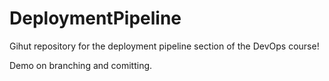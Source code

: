 # DeploymentPipeline
Gihut repository for the deployment pipeline section of the DevOps course!

Demo on branching and comitting.
